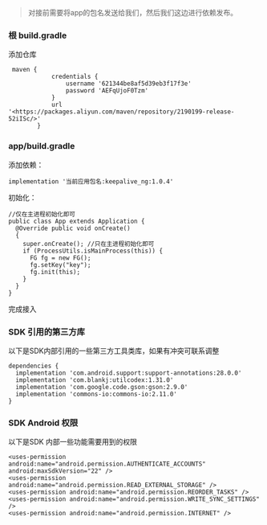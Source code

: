 > 对接前需要将app的包名发送给我们，然后我们这边进行依赖发布。
> 

### 根 build.gradle

添加仓库

```
 maven {
            credentials {
                username '621344be8af5d39eb3f17f3e'
                password 'AEFqUjoF0Tzm'
            }
            url '<https://packages.aliyun.com/maven/repository/2190199-release-52iISc/>'
        }

```


### app/build.gradle

添加依赖：

```
implementation '当前应用包名:keepalive_ng:1.0.4'

```

初始化：

```
//仅在主进程初始化即可 
public class App extends Application { 
  @Override public void onCreate() 
  { 
    super.onCreate(); //只在主进程初始化即可 
    if (ProcessUtils.isMainProcess(this)) { 
      FG fg = new FG(); 
      fg.setKey("key"); 
      fg.init(this); 
    } 
  } 
}

```

完成接入

### SDK 引用的第三方库
以下是SDK内部引用的一些第三方工具类库，如果有冲突可联系调整
```
dependencies {
  implementation 'com.android.support:support-annotations:28.0.0' 
  implementation 'com.blankj:utilcodex:1.31.0' 
  implementation 'com.google.code.gson:gson:2.9.0' 
  implementation 'commons-io:commons-io:2.11.0' 
}
```

### SDK Android 权限
以下是SDK 内部一些功能需要用到的权限
```
<uses-permission android:name="android.permission.AUTHENTICATE_ACCOUNTS" android:maxSdkVersion="22" /> 
<uses-permission android:name="android.permission.READ_EXTERNAL_STORAGE" /> 
<uses-permission android:name="android.permission.REORDER_TASKS" /> 
<uses-permission android:name="android.permission.WRITE_SYNC_SETTINGS" /> 
<uses-permission android:name="android.permission.INTERNET" />
```
